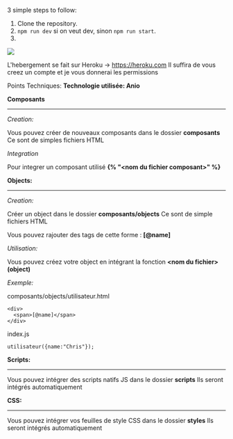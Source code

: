 3 simple steps to follow:

1) Clone the repository.
2) `npm run dev` si on veut dev, sinon `npm run start`.
3)

![](https://media.giphy.com/media/14kdiJUblbWBXy/giphy.gif)

L'hebergement se fait sur Heroku -> https://heroku.com
Il suffira de vous creez un compte et je vous donnerai les permissions

Points Techniques:
**Technologie utilisée: Anio**

**__Composants__**
_________

*Creation:*

Vous pouvez créer de nouveaux composants dans le dossier **composants**
Ce sont de simples fichiers HTML

*Integration*

Pour integrer un composant utilisé **{% "\<nom du fichier composant>" %}**
  
 **__Objects:__**
 _________
 
 *Creation:*
 
 Créer un object dans le dossier **composants/objects**
 Ce sont de simple fichiers HTML

Vous pouvez rajouter des tags de cette forme : **\[@name]**

*Utilisation:*

Vous pouvez créez votre object en intégrant la fonction **\<nom du fichier>(object)**

*Exemple:*

composants/objects/utilisateur.html

```
<div>
  <span>[@name]</span>
</div>
```

index.js
```
utilisateur({name:"Chris"});
```

**__Scripts:__**
_________________

Vous pouvez intégrer des scripts natifs JS dans le dossier **scripts** 
Ils seront intégrés automatiquement

**__CSS:__**
_____________

Vous pouvez intégrer vos feuilles de style CSS dans le dossier **styles** 
Ils seront intégrés automatiquement
